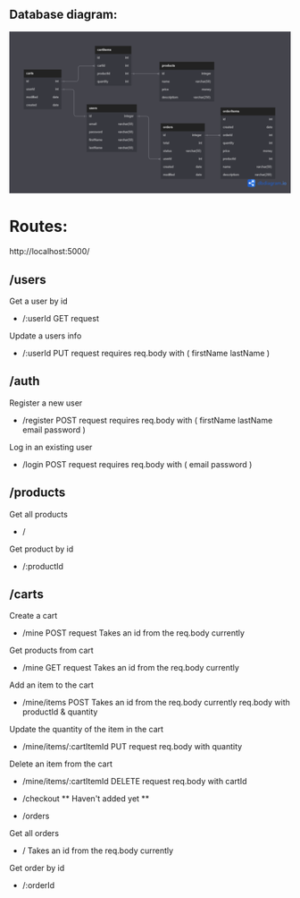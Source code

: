 ## Database diagram:

![Database diagram](https://github.com/owka54/PERN-ecommerce/blob/master/api/resources/db.png)

# Routes:

http://localhost:5000/

## /users
Get a user by id
- /:userId
GET request

Update a users info
- /:userId
PUT request
requires req.body with (
    firstName
    lastName
)

## /auth
Register a new user
- /register
POST request
requires req.body with (
    firstName
    lastName
    email
    password
)

Log in an existing user
- /login
POST request
requires req.body with (
    email
    password
)

## /products

Get all products
- /

Get product by id
- /:productId

## /carts

Create a cart
- /mine
POST request
Takes an id from the req.body currently

Get products from cart
- /mine
GET request
Takes an id from the req.body currently

Add an item to the cart
- /mine/items
POST
Takes an id from the req.body currently
req.body with productId & quantity

Update the quantity of the item in the cart
- /mine/items/:cartItemId
PUT request
req.body with quantity

Delete an item from the cart
- /mine/items/:cartItemId
DELETE request
req.body with cartId

- /checkout
** Haven't added yet **

* /orders

Get all orders
- /
Takes an id from the req.body currently

Get order by id
- /:orderId